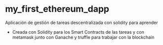 # my_first_ethereum_dapp
Aplicación de gestión de tareas descentralizada con solidity para aprender

- Creada con Solidity para los Smart Contracts de las tareas y con metamask junto con Ganache y truffle para trabajar con la blockchain
